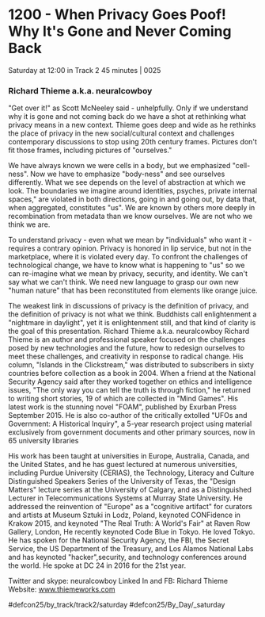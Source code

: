 # 1200 - When Privacy Goes Poof! Why It's Gone and Never Coming Back
Saturday at 12:00 in Track 2
45 minutes | 0025
### Richard Thieme a.k.a. neuralcowboy
"Get over it!" as Scott McNeeley said - unhelpfully. Only if we understand why it is gone and not coming back do we have a shot at rethinking what privacy means in a new context. Thieme goes deep and wide as he rethinks the place of privacy in the new social/cultural context and challenges contemporary discussions to stop using 20th century frames. Pictures don't fit those frames, including pictures of "ourselves." 

We have always known we were cells in a body, but we emphasized "cell-ness". Now we have to emphasize "body-ness" and see ourselves differently. What we see depends on the level of abstraction at which we look. The boundaries we imagine around identities, psyches, private internal spaces," are violated in both directions, going in and going out, by data that, when aggregated, constitutes "us". We are known by others more deeply in recombination from metadata than we know ourselves. We are not who we think we are.

To understand privacy - even what we mean by "individuals" who want it - requires a contrary opinion. Privacy is honored in lip service, but not in the marketplace, where it is violated every day. To confront the challenges of technological change, we have to know what is happening to "us" so we can re-imagine what we mean by privacy, security, and identity. We can't say what we can't think. We need new language to grasp our own new "human nature" that has been reconstituted from elements like orange juice. 

The weakest link in discussions of privacy is the definition of privacy, and the definition of privacy is not what we think. Buddhists call enlightenment a "nightmare in daylight", yet it is enlightenment still, and that kind of clarity is the goal of this presentation.
Richard Thieme a.k.a. neuralcowboy
Richard Thieme is an author and professional speaker focused on the challenges posed by new technologies and the future, how to redesign ourselves to meet these challenges, and creativity in response to radical change. His column, "Islands in the Clickstream," was distributed to subscribers in sixty countries before collection as a book in 2004. When a friend at the National Security Agency said after they worked together on ethics and intelligence issues, "The only way you can tell the truth is through fiction," he returned to writing short stories, 19 of which are collected in "Mind Games". His latest work is the stunning novel "FOAM", published by Exurban Press September 2015. He is also co-author of the critically extolled "UFOs and Government: A Historical Inquiry", a 5-year research project using material exclusively from government documents and other primary sources, now in 65 university libraries

His work has been taught at universities in Europe, Australia, Canada, and the United States, and he has guest lectured at numerous universities, including Purdue University (CERIAS), the Technology, Literacy and Culture Distinguished Speakers Series of the University of Texas, the "Design Matters" lecture series at the University of Calgary, and as a Distinguished Lecturer in Telecommunications Systems at Murray State University. He addressed the reinvention of "Europe" as a "cognitive artifact" for curators and artists at Museum Sztuki in Lodz, Poland, keynoted CONFidence in Krakow 2015, and keynoted "The Real Truth: A World's Fair" at Raven Row Gallery, London, He recently keynoted Code Blue in Tokyo. He loved Tokyo. He has spoken for the National Security Agency, the FBI, the Secret Service, the US Department of the Treasury, and Los Alamos National Labs and has keynoted "hacker",security, and technology conferences around the world. He spoke at DC 24 in 2016 for the 21st year.

Twitter and skype: neuralcowboy
Linked In and FB: Richard Thieme
Website: www.thiemeworks.com

#defcon25/by_track/track2/saturday #defcon25/By_Day/_saturday

